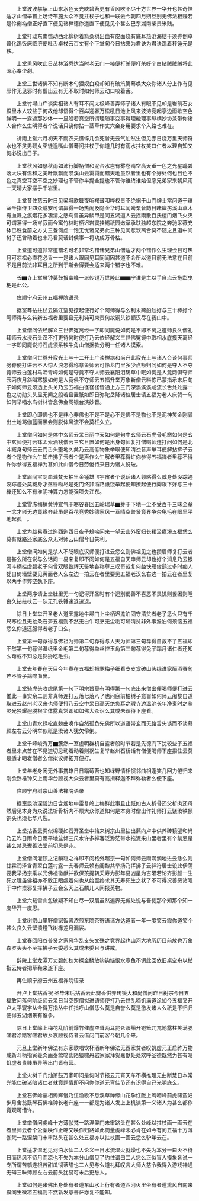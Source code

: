 <!-- { "loadSidebar": true } -->
　　上堂波波挈挈上山来水色天光映碧苔更有香风吹不尽十方世界一华开也甚奇怪适才山僧举首上场诗布施大众不觉拄杖子也和一联云今朝四月朔旦别无佛法相赚若是伶俐衲僧正好直下便见诸禅德你道直下便见见个甚么巴东湖南柴贵米贱。

　　上堂打动东南惊动西北柳树着箭桑树出血有皮面烧有底耳热沧海枯干须弥倒卓普化踢饭床临济便吐舌卓杖云百丈有个下堂句今日拈来为君诀为君诀蹋着秤锤元是铁。

　　上堂熏风吹此日丛林浴悉达当时老云门一棒便打杀便打杀好个白拈贼贼贼将此深心奉尘刹。

　　上堂三世诸佛不知有断木勺狸奴白羖却知有破笊篱蓦唤大众你诸人分上作有见邪作无见邪时有僧出云有无不取时如何师云动口咬着舌。

　　上堂竹埽山广谈实相诸人有耳不闻太极峰善弄师子诸人有眼不见却是岩前石女殿里木人较些子何故他却悟得个百芔迎春万松吼日池上风来波涛竞起亭边雨歇空色鲜明一一露遮那妙体一一显般若真空所谓理随事变事得理融理事纵横妙协兼带你诸人合作么生明得者个说话只饶你拈一茎草作丈六金身用要求个入路也难在。

　　祈雨上堂六月初天不雨农夫憔悴几欲死曾无云气油然生但见赤日烧万里天师符水也不灵男觋女巫徒逞嘴山僧蓦问拄杖子你道几时有雨水拄杖笑曰仁者以理自知又何必说出日子。

　　上堂秋风如瑟秋雨如沛行脚衲僧和泥合水岂有雾卷晴空高天垂一色之光星躔碧落大块有温和之美叶飘飘而陨溪山云霭霭而黯天地虽然者里也有个好处何也目色不色之真空耳空不空之妙理也不管你半提全提也不管你谁终谁始但愿兄弟家来朝风雨一天晴大家摆手千岩里。

　　上堂昔住慈云时日见梁城歌舞夜听羯鼓叩哗权贵不绝裾于山门绅士常问道于寝室千指侍卫四众咸安可谓赢得一场热闹及隐金华时耳闻觱栗音韵目睹瘴疠溪山草木有血溅之痕烟花多凄清之感鸟兽虽异鳞甲是同五湖道人云摇雨散百氏檀门烟飞火灭可谓落得一场岑寂而今寓竹林时栖迟岩窦挂锡祇园嫩草承趺独超东院之奔驰采薇充钵已胜食前之方丈三餐何虑一饱无忧诸兄弟此三种见闻悲欢离合莫不随之且道中间树子还曾动着也未冯君莫话封侯事一将功成万骨枯。

　　上堂道可道非常道错名可名非常名错诸兄弟山僧适才两个错作么生理会日可热月可凉松必直花必香一一是诸人眼同见耳同闻因甚道不会所以道目前无法意在目前不是目前法非耳目之所到于斯会得要会适来两个错字也不难。

　　长▆寺上堂晨钟莫鼓报幽峰一派传镫万世隆此▆▆宁谁是主以手自点云拖犁曳杷是此公。

　　住顺宁府云州五福禅院语录

　　据室蓦拈拄杖云隔江望见撩起便行好个阿师得与么利未跨船舷好与三十棒好个阿师得与么钝新五福者里要且无利钝可柬责何故铜头铁额汉尽在我山中。

　　上堂僧问依经解义三世佛冤离经一字即同魔说如何是不即不离之道师良久僧礼拜师云水浸石头汉不打更待何时便打乃云依经解义三世佛冤镜中取相水底摸天离经一字即同魔说捋石虎须系铁牛角山僧据款分明一任诸人摸索。

　　上堂僧问世尊升寂光土与十二开士广谈禅病和尚升此寂光土与诸人合谈何事师劈脊便打进云不入惊人浪怎得称意鱼师云可怜龙门里多少点额归问如何是夺人不夺竟师云白莲村鸟啼青嶂如何是夺竟不夺人师云襄阳泪碣草中眠如何是人竟两俱夺师云丙夜月斜叫寒猿如何是人竟俱不夺师云五福升堂万象新僧云料拣已蒙指示末后句子如何师云须透上头关乃云五福曲径径径皆通上方三门深溪溪溪咸流长舌处处露一色之功勋头头显无闻之般若且置祇如即日弥陀岳降诸位居士请五福为老人庆赞一句如何举唱水鸟树林皆念佛金阁银台演妙音。

　　上堂即心即佛也不是非心非佛也不是不是心不是佛不是物也不是泥神笑金刚骨出土地骂伽蓝面黑会则脱体风流不会莫枉久立。

　　上堂僧问如何是体中玄师云杲日丽中天如何是句中玄师云石虎骨毛寒如何是玄中玄师便打云钵盂索酒钱僧云三玄且置如何是出身句师复打僧喝师连打问如何是北斗臧身句师云云门舌头堕地久矣乃云高低物象举眼便知清浊音声举耳便解拈拂子云者个是物作么生知击拂子云者个是声作么生解者里荐得许你参得五福禅者里荐不得许你参得五福禅为甚如此山僧今日劳倦待来日为诸人说破。

　　上堂眉间宝剑血溅梵天袖里金锤雄飞宇宙者个说话诸人领略得么臧身处没踪迹没踪迹处莫臧身才落唇吻尽是死门终非涽路祇饶举起便知撩起便行脚跟下好与三十棒还知么不有淮阴神算力怎能强项失江东。

　　上堂雪冻梅梢黄钟宣气于寒谷春回五岭瑞草▆芽于下地一尘不受百千三昧全章一念才兴无边竟缘齐赴虽是百花竞秀妙德家风一亘晴空普贤竟界争奈龟毛在眼里平地起孤　。

　　上堂为趁易春过迤西迤西日夜子鳺啼闲来一望云山外蛮妇长裙汲瘴溪五福恁么莫有就路还家底么众无对师云山僧今日失利。

　　上堂僧问如何是杀人不眨眼底汉师便打进云恁么则佛祖见之也攒眉师复打云者是甚么所在说与么话问一易来复即不问如何是五福自天申师云却也好个消息乃云银河斗柄挂虚碧老子何曾双眼瞥辉天鉴地各称尊三叹奇哉复何益快雁俊鹞过多时痴人犹自倚墙壁要见黄面老人么左边一拍云在者里要见五福老汉么右边一拍云在者里复以两手作弊空埶下座。

　　上堂两序请上堂肚里无一句记得开圣时有个迥别偈善不喜恶不畏饥则餐困则睡良久拈拄杖云一队无孔铁锤速退速退。

　　除日上堂举开圣老人道烹露地牛埽门上尘栖迟澹泊固守清贫者老子恁么只有千尺寒松且无抽条石笋五福则不然无白牛可烹无尘垢可埽清贫非外事澹泊何须恼五福恁么你道还服得者老子口么。

　　上堂第一句荐得与佛祖为师第二句荐得与人天为师第三句荐得自救不了五福即不然第一句荐得湿纸里金毛第二句荐得单丝控玉角第三句荐得兔子蹋月诸仁者还知么苟或不知总是猢狲吃毛虫。

　　上堂去年春在天目今年春在五福却把寒梅子细看支支牚破山头绿谁家酾酒赛句芒不管子鳺啼血出。

　　上堂骑虎头收虎尾第一句下明宗旨莫有明得第一句底出来僧出便喝师便打进云惟此一事实余二则非真师连打云落七落八了也问庭前柏树子意旨如何师云阇黎自道取进云赵州老汉来也师便打乃云空中杲日高天绝负耳之瑕寺边温池长年净秦时之鉴灵光独耀迥脱根尘体露真常即如如佛大众识么其或未识待下座看。

　　上堂山青水绿松直棘曲唤作自然孤负先佛所以道语带玄而无路舌头谈而不谈蓦顾左右云分明举似祇是汝诸人犹欠伶俐。

　　上堂千峰峻秀万▆簇然一室虚明群机自露者般时节若是先德门下犹较些子五福者里未点首在不见道切忌动着动着则祸生复举赵州石桥话有僧便喝师下座搊住云莫是适才喝老僧者么僧拟议师拓开便打。

　　上堂年老身闲无外事携筇日日蹋莓苔也知绿野情相惯邻曲相逢笑几回力倦归来刚欲卧椎钟又上雨华台顾视大众云者里莫有高揖释迦不拜弥勒者么便下座。

　　住顺宁府树宗山善法禅院语录

　　据室昆池深碧边日含烟地中雷复岭上梅鲜此事且止祇如古人析骨还父析肉还母然后见本身为众说法析骨析肉不烦大众你道如何是本身时僧出作礼师打云饶汝铁额铜头也须七华八裂。

　　上堂拈香云耎似棉硬如石开圣堂中拾来树宗山里拈出爇向卢中供养砖镜璧和尚乃云昨日雨今日雨平地盆倾三尺水许多禅客泛渺茫带水拖泥来山里者里有个禁忌是甚么禁忌聻善法堂前切忌是非。

　　上堂僧问灌顶之记麟趾之祥即不问格外超宗一句如何师云雨滴滴地进云恁么则甘霖润泽含青翠白莲村露一支春师云赖有阇黎共举扬乃挥拂子云祥符居士设此伊蒲要我举扬宗乘以光佛祖徽猷并欲保孩提转夭寿为彭年易凶星为吉曜若论齐彭颜一生死之理虽佛祖亦不敢正眼觑着何也从始至终求其夭寿死生之状了不可得况善恶诸曜于中作祟邪复挥拂子云会么天上石麟儿人间报英物。

　　上堂六载雪山忽破疑不知白尽一双眉虽然遍界无臧处说与吾徒那个知那个知一度华开一度思。

　　上堂树宗山里野僧家饭罢浓煎东院茶寄语诸方达道者一年一度笑云霞你道笑个甚么良久云壁溃镫飞树椽差月漏裟。

　　上堂春回阳谷普贤之家风华乱支头文殊之竟界起也山河大地历历目前放也万象森罗头头不至挥拂子云委悉么其或未委且与讲戒。

　　辞院上堂龙潭万丈碧如秋为探金鳞放钓钩恼恨水寒鱼不饵此回依旧桌空舟以杖指云侍者把草鞋来遂下座。

　　再住顺宁府云州五福禅院语录

　　开卢上堂拈香祝
圣毕末后拈香云此瓣香供养砖镜大和尚僧问昨日树宗今日五福敢问落何阶级师云杲日当空照僧拟进语师便打乃云世乱啼饥满道涂如今五福又开卢太平寰宇从今得万指丛中任指呼山僧恁么莫是自誉么莫是激发诸人么祇是不归归便得五湖烟景有谁争。

　　除日上堂岭上梅花乱阶前爆竹催虚空耸两耳昆仑眼豁开镫笼兀兀地露柱笑满腮嗟君涂路客嗟君故乡哀顾视侍者云借问门前客今朝几个来。

　　元旦上堂新年佛法有东家歌唱饮杯酒新年佛法无西家贫者叹饥虚元正启祚万物咸新斗柄指寅羲爻画泰莺啼紫陌猿啸丹岩家家拜贺嘉猷处处欢呼圣德既然为甚有叹饥虚者贵贱虽异等出门皆有营。

　　上堂火树千门灿箫鼓万家叩问是何时节报云元宵天车不横推理无曲断慧日本常光能仁破诸暗诸仁者就竟题情即不问你你道元宵佳节还有识得自己光明底么。

　　上堂石佛岭豪相腾辉谩乃江渔歌不息溪草亸缘山花孕红陇上莺啼峰前虎啸蛮妇步月舍翁鼓琴石佛椎钟长老升座一一都是为诸人发上上机演第一义诸人为甚么都作竟观可惜许。

　　上堂举僧问虔峰十方薄伽梵一路涅槃门未审路头在甚么处峰以拄杖画一画云在者里师云者个公案唤作止啼又唤作归路如此商量虔峰未必肯在如今有问五福十方薄伽梵一路涅槃门未审路头在甚么处五福亦以拄杖画一画云恁么驴年去在。

　　上堂适才温池见河泊水仙二人论义一日水流湿火就燥也不失为本分一曰火不待日而热风不待月而凉也不失为本分山僧见了约住谓曰二人恁么正似盲人摸象各说一专所谓苦瓠连根苦甜瓜彻蒂甜也二人见与么道礼拜叹言大师大慈令我得入游戏神通无碍三昧师顾左右云前头犹易可末后更愁人。

　　上堂如何是诸佛出身处有者道东山水上行有者道西河火里坐有者道熏风自南来殿阁生微凉五福则不然新发意菩萨亦复不能知。

